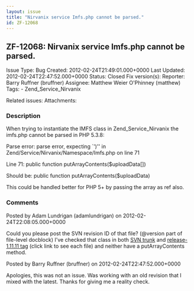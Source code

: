 ```yaml
---
layout: issue
title: "Nirvanix service Imfs.php cannot be parsed."
id: ZF-12068
---
```


ZF-12068: Nirvanix service Imfs.php cannot be parsed.
-----------------------------------------------------

 Issue Type: Bug Created: 2012-02-24T21:49:01.000+0000 Last Updated: 2012-02-24T22:47:52.000+0000 Status: Closed Fix version(s): 
 Reporter:  Barry Ruffner (bruffner)  Assignee:  Matthew Weier O'Phinney (matthew)  Tags: - Zend\_Service\_Nirvanix
 
 Related issues: 
 Attachments: 
### Description

When trying to instantiate the IMFS class in Zend\_Service\_Nirvanix the imfs.php cannot be parsed in PHP 5.3.8:

Parse error: parse error, expecting `')'' in Zend/Service/Nirvanix/Namespace/Imfs.php on line 71

Line 71: public function putArrayContents($uploadData[])

Should be: public function putArrayContents($uploadData)

This could be handled better for PHP 5+ by passing the array as ref also.

 

 

### Comments

Posted by Adam Lundrigan (adamlundrigan) on 2012-02-24T22:08:05.000+0000

Could you please post the SVN revision ID of that file? (@version part of file-level docblock) I've checked that class in both [SVN trunk](http://framework.zend.com/code/blame.php?repname=Zend+Framework&path=%2Ftrunk%2Flibrary%2FZend%2FService%2FNirvanix%2FNamespace%2FImfs.php&) and [release-1.11.11 tag](http://framework.zend.com/code/blame.php?repname=Zend+Framework&path=%2Ftags%2Frelease-1.11.11%2Flibrary%2FZend%2FService%2FNirvanix%2FNamespace%2FImfs.php&) (click link to see each file) and neither have a putArrayContents method.

 

 

Posted by Barry Ruffner (bruffner) on 2012-02-24T22:47:52.000+0000

Apologies, this was not an issue. Was working with an old revision that I mixed with the latest. Thanks for giving me a reality check.

 

 